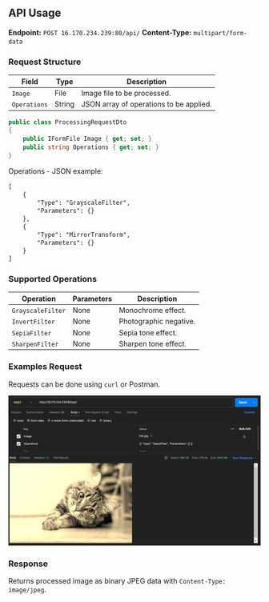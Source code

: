 ## API Usage

**Endpoint:** `POST 16.170.234.239:80/api/`
**Content-Type:** `multipart/form-data`

### Request Structure

| Field | Type | Description |
|-------|------|-------------|
| `Image` | File | Image file to be processed. |
| `Operations` | String | JSON array of operations to be applied. |

```C#
public class ProcessingRequestDto
{
    public IFormFile Image { get; set; }
    public string Operations { get; set; }
}
```

Operations - JSON example:
```
[
    {
        "Type": "GrayscaleFilter",
        "Parameters": {}
    },
    {
        "Type": "MirrorTransform",
        "Parameters": {}
    }
]

```

### Supported Operations

| Operation | Parameters | Description |
|-----------|------------|-------------|
| `GrayscaleFilter` | None | Monochrome effect. |
| `InvertFilter` | None | Photographic negative. |
| `SepiaFilter` | None | Sepia tone effect. |
| `SharpenFilter` | None | Sharpen tone effect. |


### Examples Request

Requests can be done using `curl` or Postman.

![Postman Usage](Assets/Images/PostmanUsage.JPG)

### Response

Returns processed image as binary JPEG data with `Content-Type: image/jpeg`.